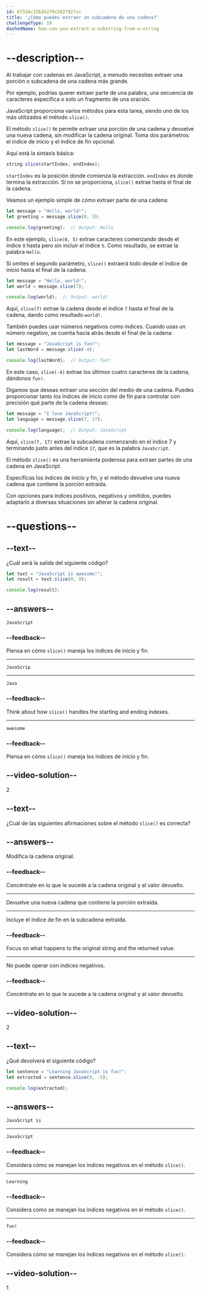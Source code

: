 ```yaml
---
id: 67326c15b3b2f0c5827927cc
title: '¿Cómo puedes extraer un subcadena de una cadena?'
challengeType: 19
dashedName: how-can-you-extract-a-substring-from-a-string
---
```


# --description--

Al trabajar con cadenas en JavaScript, a menudo necesitas extraer una porción o subcadena de una cadena más grande.

Por ejemplo, podrías querer extraer parte de una palabra, una secuencia de caracteres específica o solo un fragmento de una oración.

JavaScript proporciona varios métodos para esta tarea, siendo uno de los más utilizados el método `slice()`.

El método `slice()` te permite extraer una porción de una cadena y devuelve una nueva cadena, sin modificar la cadena original. Toma dos parámetros: el índice de inicio y el índice de fin opcional.

Aquí está la sintaxis básica:

```js
string.slice(startIndex, endIndex);
```

`startIndex` es la posición donde comienza la extracción. `endIndex` es donde termina la extracción. Si no se proporciona, `slice()` extrae hasta el final de la cadena.

Veamos un ejemplo simple de cómo extraer parte de una cadena:

```js
let message = "Hello, world!";
let greeting = message.slice(0, 5);

console.log(greeting);  // Output: Hello
```

En este ejemplo, `slice(0, 5)` extrae caracteres comenzando desde el índice `0` hasta pero sin incluir el índice `5`. Como resultado, se extrae la palabra `Hello`.

Si omites el segundo parámetro, `slice()` extraerá todo desde el índice de inicio hasta el final de la cadena:

```js
let message = "Hello, world!";
let world = message.slice(7);

console.log(world);  // Output: world!
```

Aquí, `slice(7)` extrae la cadena desde el índice `7` hasta el final de la cadena, dando como resultado `world!`.

También puedes usar números negativos como índices. Cuando usas un número negativo, se cuenta hacia atrás desde el final de la cadena:

```js
let message = "JavaScript is fun!";
let lastWord = message.slice(-4);

console.log(lastWord);  // Output: fun!
```

En este caso, `slice(-4)` extrae los últimos cuatro caracteres de la cadena, dándonos `fun!`.

Digamos que deseas extraer una sección del medio de una cadena. Puedes proporcionar tanto los índices de inicio como de fin para controlar con precisión qué parte de la cadena deseas:

```js
let message = "I love JavaScript!";
let language = message.slice(7, 17);

console.log(language);  // Output: JavaScript
```

Aquí, `slice(7, 17)` extrae la subcadena comenzando en el índice 7 y terminando justo antes del índice `17`, que es la palabra `JavaScript`.

El método `slice()` es una herramienta poderosa para extraer partes de una cadena en JavaScript.

Especificas los índices de inicio y fin, y el método devuelve una nueva cadena que contiene la porción extraída.

Con opciones para índices positivos, negativos y omitidos, puedes adaptarlo a diversas situaciones sin alterar la cadena original.

# --questions--

## --text--

¿Cuál será la salida del siguiente código?

```js
let text = "JavaScript is awesome!";
let result = text.slice(0, 9);

console.log(result);
```

## --answers--

`JavaScript`

### --feedback--

Piensa en cómo `slice()` maneja los índices de inicio y fin.

---

`JavaScrip`

---

`Java`

### --feedback--

Think about how `slice()` handles the starting and ending indexes.

---

`awesome`

### --feedback--

Piensa en cómo `slice()` maneja los índices de inicio y fin.

## --video-solution--

2

## --text--

¿Cuál de las siguientes afirmaciones sobre el método `slice()` es correcta?

## --answers--

Modifica la cadena original.

### --feedback--

Concéntrate en lo que le sucede a la cadena original y al valor devuelto.

---

Devuelve una nueva cadena que contiene la porción extraída.

---

Incluye el índice de fin en la subcadena extraída.

### --feedback--

Focus on what happens to the original string and the returned value.

---

No puede operar con índices negativos.

### --feedback--

Concéntrate en lo que le sucede a la cadena original y al valor devuelto.

## --video-solution--

2

## --text--

¿Qué devolverá el siguiente código?

```js
let sentence = "Learning JavaScript is fun!";
let extracted = sentence.slice(9, -5);

console.log(extracted);
```

## --answers--

`JavaScript is`

---

`JavaScript`

### --feedback--

Considera cómo se manejan los índices negativos en el método `slice()`.

---

`Learning`

### --feedback--

Considera cómo se manejan los índices negativos en el método `slice()`.

---

`fun!`

### --feedback--

Considera cómo se manejan los índices negativos en el método `slice()`.

## --video-solution--

1
